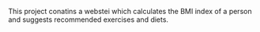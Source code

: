 This project conatins a webstei which calculates the BMI index of a person and suggests recommended exercises and diets.
